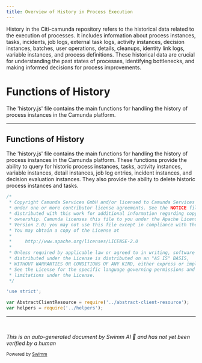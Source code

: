 ```yaml
---
title: Overview of History in Process Execution
---
```

History in the Citi-camunda repository refers to the historical data related to the execution of processes. It includes information about process instances, tasks, incidents, job logs, external task logs, activity instances, decision instances, batches, user operations, details, cleanups, identity link logs, variable instances, and process definitions. These historical data are crucial for understanding the past states of processes, identifying bottlenecks, and making informed decisions for process improvements.

# Functions of History

The 'history.js' file contains the main functions for handling the history of process instances in the Camunda platform.

<SwmSnippet path="/webapps/frontend/camunda-bpm-sdk-js/lib/api-client/resources/history.js" line="1">

---

## Functions of History

The 'history.js' file contains the main functions for handling the history of process instances in the Camunda platform. These functions provide the ability to query for historic process instances, tasks, activity instances, variable instances, detail instances, job log entries, incident instances, and decision evaluation instances. They also provide the ability to delete historic process instances and tasks.

```javascript
/*
 * Copyright Camunda Services GmbH and/or licensed to Camunda Services GmbH
 * under one or more contributor license agreements. See the NOTICE file
 * distributed with this work for additional information regarding copyright
 * ownership. Camunda licenses this file to you under the Apache License,
 * Version 2.0; you may not use this file except in compliance with the License.
 * You may obtain a copy of the License at
 *
 *     http://www.apache.org/licenses/LICENSE-2.0
 *
 * Unless required by applicable law or agreed to in writing, software
 * distributed under the License is distributed on an "AS IS" BASIS,
 * WITHOUT WARRANTIES OR CONDITIONS OF ANY KIND, either express or implied.
 * See the License for the specific language governing permissions and
 * limitations under the License.
 */

'use strict';

var AbstractClientResource = require('../abstract-client-resource');
var helpers = require('../helpers');
```

---

</SwmSnippet>

&nbsp;

*This is an auto-generated document by Swimm AI 🌊 and has not yet been verified by a human*

<SwmMeta version="3.0.0" repo-id="Z2l0aHViJTNBJTNBQ2l0aS1jYW11bmRhJTNBJTNBZ2lsYWRuYXZvdA==" repo-name="Citi-camunda" doc-type="overview"><sup>Powered by [Swimm](/)</sup></SwmMeta>
